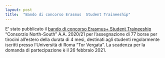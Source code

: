 ```yaml
---
layout: post
title:  "Bando di concorso Erasmus  Student Traineeship"
---
```


E’ stato pubblicato il [bando di concorso Erasmus+ Student Traineeship](http://web.uniroma2.it/module/name/Content/action/showpage/content_id/90926/section_id/) “Consorzio North-South” A.A. 2020/21 per l’assegnazione di 77 borse per tirocini all’estero della durata di 4 mesi, destinati agli studenti regolarmente iscritti presso l’Università di Roma “Tor Vergata”.
La scadenza per la domanda di partecipazione è il 26 febbraio 2021.
